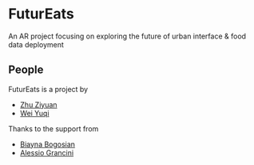 # FuturEats
An AR project focusing on exploring the future of urban interface &amp; food data deployment 


## People
FuturEats is a project by 
* [Zhu Ziyuan](https://iam-zy.com/)
* [Wei Yuqi](https://www.yunqi-wei.com/about)

Thanks to the support from 
* [Biayna Bogosian](https://biaynabogosian.com/about)
* [Alessio Grancini](https://alessiograncini.com/)
